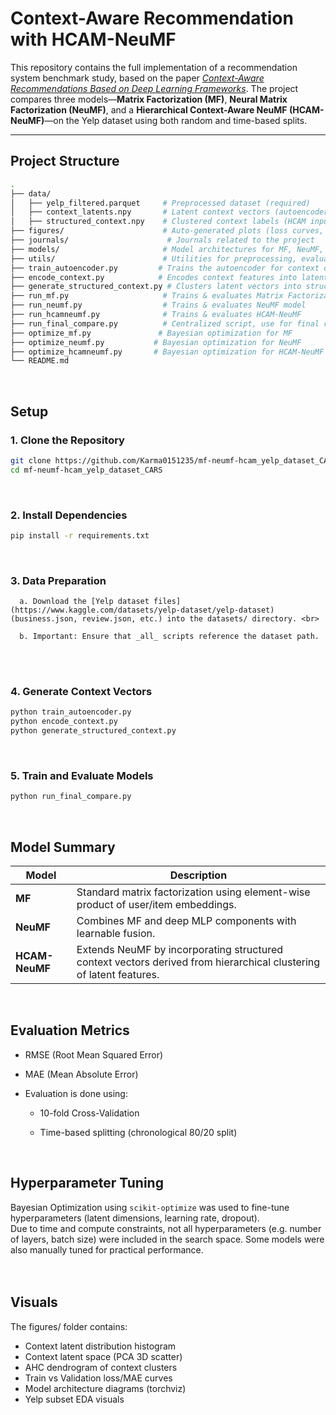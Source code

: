 # Context-Aware Recommendation with HCAM-NeuMF

This repository contains the full implementation of a recommendation system benchmark study, based on the paper [*Context-Aware Recommendations Based on Deep Learning Frameworks*](https://doi.org/10.1145/3386243). The project compares three models—**Matrix Factorization (MF)**, **Neural Matrix Factorization (NeuMF)**, and a **Hierarchical Context-Aware NeuMF (HCAM-NeuMF)**—on the Yelp dataset using both random and time-based splits.

---

## Project Structure

```bash
.
├── data/
│   ├── yelp_filtered.parquet     # Preprocessed dataset (required)
│   ├── context_latents.npy       # Latent context vectors (autoencoder output)
│   ├── structured_context.npy    # Clustered context labels (HCAM input)
├── figures/                      # Auto-generated plots (loss curves, dendrograms, architecture)
├── journals/                      # Journals related to the project
├── models/                       # Model architectures for MF, NeuMF, HCAM-NeuMF
├── utils/                        # Utilities for preprocessing, evaluation, splitting, visualization
├── train_autoencoder.py         # Trains the autoencoder for context compression
├── encode_context.py            # Encodes context features into latent vectors
├── generate_structured_context.py # Clusters latent vectors into structured context
├── run_mf.py                     # Trains & evaluates Matrix Factorization model
├── run_neumf.py                  # Trains & evaluates NeuMF model
├── run_hcamneumf.py              # Trains & evaluates HCAM-NeuMF
├── run_final_compare.py          # Centralized script, use for final run
├── optimize_mf.py               # Bayesian optimization for MF
├── optimize_neumf.py           # Bayesian optimization for NeuMF
├── optimize_hcamneumf.py       # Bayesian optimization for HCAM-NeuMF
└── README.md
```
<br>

## Setup 

### 1. Clone the Repository
   ```bash
   git clone https://github.com/Karma0151235/mf-neumf-hcam_yelp_dataset_CARS.git
   cd mf-neumf-hcam_yelp_dataset_CARS
   ```
<br>

### 2. Install Dependencies
   ```bash
   pip install -r requirements.txt
   ```
<br>

### 3. Data Preparation
      a. Download the [Yelp dataset files](https://www.kaggle.com/datasets/yelp-dataset/yelp-dataset) (business.json, review.json, etc.) into the datasets/ directory. <br>
   
      b. Important: Ensure that _all_ scripts reference the dataset path.
<br>
<br>

### 4. Generate Context Vectors
   ```bash
   python train_autoencoder.py
   python encode_context.py
   python generate_structured_context.py
   ```
<br>

### 5. Train and Evaluate Models
   ```bash
   python run_final_compare.py
   ```
<br>

## Model Summary

| Model          | Description                                                                                                        |
| -------------- | ------------------------------------------------------------------------------------------------------------------ |
| **MF**         | Standard matrix factorization using element-wise product of user/item embeddings.                                  |
| **NeuMF**      | Combines MF and deep MLP components with learnable fusion.                                                         |
| **HCAM-NeuMF** | Extends NeuMF by incorporating structured context vectors derived from hierarchical clustering of latent features. |
<br>

## Evaluation Metrics

- RMSE (Root Mean Squared Error)
   
- MAE (Mean Absolute Error)
   
- Evaluation is done using:
   
   - 10-fold Cross-Validation

   - Time-based splitting (chronological 80/20 split)
<br>

## Hyperparameter Tuning

Bayesian Optimization using `scikit-optimize` was used to fine-tune hyperparameters (latent dimensions, learning rate, dropout). <br>
Due to time and compute constraints, not all hyperparameters (e.g. number of layers, batch size) were included in the search space. Some models were also manually tuned for practical performance.
<br>
<br>
<br>

## Visuals
The figures/ folder contains:

- Context latent distribution histogram
- Context latent space (PCA 3D scatter)
- AHC dendrogram of context clusters
- Train vs Validation loss/MAE curves
- Model architecture diagrams (torchviz)
- Yelp subset EDA visuals
<br>


